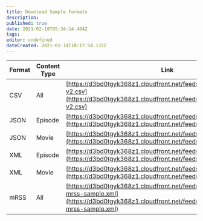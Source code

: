 ```yaml
---
title: Download Sample Formats
description: 
published: true
date: 2021-02-18T05:34:14.404Z
tags: 
editor: undefined
dateCreated: 2021-01-14T10:17:54.137Z
---
```


|Format|Content Type|Link|
|---|---|---|
|CSV|All|[https://d3bd0tgyk368z1.cloudfront.net/feeds/Metadata/Amagi-v2.csv](https://d3bd0tgyk368z1.cloudfront.net/feeds/Metadata/Amagi-v2.csv)|
|JSON|Episode|[https://d3bd0tgyk368z1.cloudfront.net/feeds/Metadata/episode.json](https://d3bd0tgyk368z1.cloudfront.net/feeds/Metadata/episode.json)|
|JSON|Movie|[https://d3bd0tgyk368z1.cloudfront.net/feeds/Metadata/movie.json](https://d3bd0tgyk368z1.cloudfront.net/feeds/Metadata/movie.json)|
|XML|Episode|[https://d3bd0tgyk368z1.cloudfront.net/feeds/Metadata/episode.xml](https://d3bd0tgyk368z1.cloudfront.net/feeds/Metadata/episode.xml)|
|XML|Movie|[https://d3bd0tgyk368z1.cloudfront.net/feeds/Metadata/movie.xml](https://d3bd0tgyk368z1.cloudfront.net/feeds/Metadata/movie.xml)|
|mRSS|All|[https://d3bd0tgyk368z1.cloudfront.net/feeds/Metadata/amagi-mrss-sample.xml](https://d3bd0tgyk368z1.cloudfront.net/feeds/Metadata/amagi-mrss-sample.xml)|

